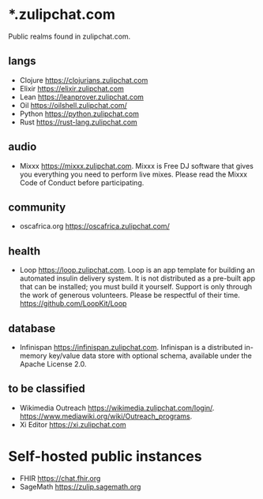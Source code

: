 # *.zulipchat.com

Public realms found in zulipchat.com.

## langs

- Clojure https://clojurians.zulipchat.com
- Elixir https://elixir.zulipchat.com
- Lean https://leanprover.zulipchat.com
- Oil https://oilshell.zulipchat.com/
- Python https://python.zulipchat.com
- Rust https://rust-lang.zulipchat.com

## audio
- Mixxx https://mixxx.zulipchat.com. Mixxx is Free DJ software that gives you everything you need to perform live mixes. Please read the Mixxx Code of Conduct before participating.

## community
- oscafrica.org https://oscafrica.zulipchat.com/

## health
- Loop https://loop.zulipchat.com. Loop is an app template for building an automated insulin delivery system. It is not distributed as a pre-built app that can be installed; you must build it yourself. Support is only through the work of generous volunteers. Please be respectful of their time. https://github.com/LoopKit/Loop

## database
- Infinispan https://infinispan.zulipchat.com. Infinispan is a distributed in-memory key/value data store with optional schema, available under the Apache License 2.0.

## to be classified
- Wikimedia Outreach https://wikimedia.zulipchat.com/login/. https://www.mediawiki.org/wiki/Outreach_programs.
- Xi Editor https://xi.zulipchat.com

# Self-hosted public instances

- FHIR https://chat.fhir.org
- SageMath https://zulip.sagemath.org
